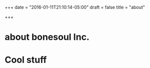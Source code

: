 +++
date = "2016-01-11T21:10:14-05:00"
draft = false
title = "about"

+++

# about bonesoul Inc.

# Cool stuff